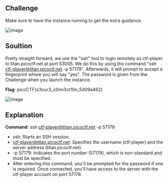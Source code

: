 ## Challenge 

Make sure to have the instance running to get the extra guidance.

![image](https://github.com/user-attachments/assets/325b39b2-58bf-41b3-a884-86f2be064f93)


## Soultion 

Pretty straight forward, we use the "ssh" tool to login remotely as ctf-player to titan.picoctf.net at port 53005.
We do this by using the command "ssh ctf-player@titan.picoctf.net -p 57179". Afterwards, it will prompt to accept a fingerprint where you will say "yes". The password is given from the Challenge when you launch the instance. 

**Flag**: picoCTF{s3cur3_c0nn3ct10n_5d09a462}

![image](https://github.com/user-attachments/assets/d76278c1-7ba7-4eaf-9453-04f822060c9e)

## Explanation

**Command**:  ssh ctf-player@titan.picoctf.net -p 57179
* ssh: Starts an SSH session.
* ctf-player@titan.picoctf.net: Specifies the username (ctf-player) and the server address (titan.picoctf.net).
* -p 57179: Indicates the port number (57179), which is non-standard and must be specified.
* After entering this command, you'll be prompted for the password if one is required. Once connected, you’ll have access to the server with the ctf-player account on port 57179. 

